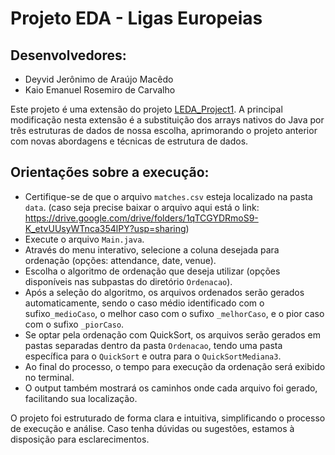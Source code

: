 # Projeto EDA - Ligas Europeias

## Desenvolvedores:
- Deyvid Jerônimo de Araújo Macêdo
- Kaio Emanuel Rosemiro de Carvalho

Este projeto é uma extensão do projeto [LEDA_Project1](https://github.com/zKerc/LEDA_Project1/tree/main). A principal modificação nesta extensão é a substituição dos arrays nativos do Java por três estruturas de dados de nossa escolha, aprimorando o projeto anterior com novas abordagens e técnicas de estrutura de dados.

## Orientações sobre a execução:

* Certifique-se de que o arquivo `matches.csv` esteja localizado na pasta `data`. (caso seja precise baixar o arquivo aqui está o link: https://drive.google.com/drive/folders/1qTCGYDRmoS9-K_etvUUsyWTnca354lPY?usp=sharing)
* Execute o arquivo `Main.java`.
* Através do menu interativo, selecione a coluna desejada para ordenação (opções: attendance, date, venue).
* Escolha o algoritmo de ordenação que deseja utilizar (opções disponíveis nas subpastas do diretório `Ordenacao`).
* Após a seleção do algoritmo, os arquivos ordenados serão gerados automaticamente, sendo o caso médio identificado com o sufixo`_medioCaso`, o melhor caso com o sufixo `_melhorCaso`, e o pior caso com o sufixo `_piorCaso`.
* Se optar pela ordenação com QuickSort, os arquivos serão gerados em pastas separadas dentro da pasta `Ordenacao`, tendo uma pasta específica para o `QuickSort` e outra para o `QuickSortMediana3`.
* Ao final do processo, o tempo para execução da ordenação será exibido no terminal.
* O output também mostrará os caminhos onde cada arquivo foi gerado, facilitando sua localização.

O projeto foi estruturado de forma clara e intuitiva, simplificando o processo de execução e análise. Caso tenha dúvidas ou sugestões, estamos à disposição para esclarecimentos.
